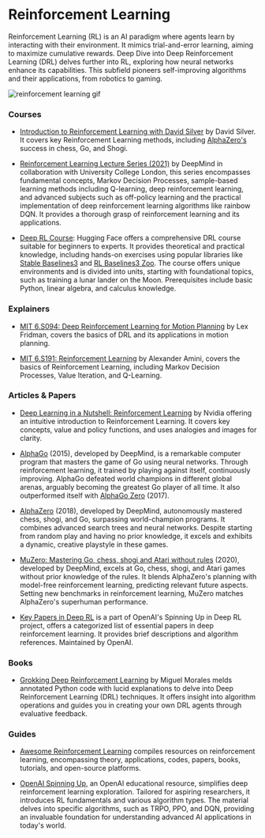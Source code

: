 # Reinforcement Learning

Reinforcement Learning (RL) is an AI paradigm where agents learn by interacting with their environment. It mimics trial-and-error learning, aiming to maximize cumulative rewards. Deep Dive into Deep Reinforcement Learning (DRL) delves further into RL, exploring how neural networks enhance its capabilities. This subfield pioneers self-improving algorithms and their applications, from robotics to gaming.

<img src="/assets/images/gif/rl.gif" alt="reinforcement learning gif"/>

### Courses

- [Introduction to Reinforcement Learning with David Silver](https://www.deepmind.com/learning-resources/introduction-to-reinforcement-learning-with-david-silver) by David Silver. It covers key Reinforcement Learning methods, including [AlphaZero's](https://www.deepmind.com/blog/alphazero-shedding-new-light-on-chess-shogi-and-go) success in chess, Go, and Shogi.

- [Reinforcement Learning Lecture Series (2021)](https://www.deepmind.com/learning-resources/reinforcement-learning-lecture-series-2021) by DeepMind in collaboration with University College London, this series encompasses fundamental concepts, Markov Decision Processes, sample-based learning methods including Q-learning, deep reinforcement learning, and advanced subjects such as off-policy learning and the practical implementation of deep reinforcement learning algorithms like rainbow DQN. It provides a thorough grasp of reinforcement learning and its applications.

- [Deep RL Course](https://huggingface.co/learn/deep-rl-course/unit0/introduction): Hugging Face offers a comprehensive DRL course suitable for beginners to experts. It provides theoretical and practical knowledge, including hands-on exercises using popular libraries like [Stable Baselines3](https://stable-baselines3.readthedocs.io/en/master/) and [RL Baselines3 Zoo](https://stable-baselines3.readthedocs.io/en/master/guide/rl_zoo.html). The course offers unique environments and is divided into units, starting with foundational topics, such as training a lunar lander on the Moon. Prerequisites include basic Python, linear algebra, and calculus knowledge.

### Explainers

- [MIT 6.S094: Deep Reinforcement Learning for Motion Planning](https://www.youtube.com/watch?v=QDzM8r3WgBw&list=PLrAXtmErZgOeiKm4sgNOknGvNjby9efdf) by Lex Fridman, covers the basics of DRL and its applications in motion planning.

- [MIT 6.S191: Reinforcement Learning](https://www.youtube.com/watch?v=AhyznRSDjw8) by Alexander Amini, covers the basics of Reinforcement Learning, including Markov Decision Processes, Value Iteration, and Q-Learning.

### Articles & Papers

- [Deep Learning in a Nutshell: Reinforcement Learning](https://developer.nvidia.com/blog/deep-learning-nutshell-reinforcement-learning/) by Nvidia offering an intuitive introduction to Reinforcement Learning. It covers key concepts, value and policy functions, and uses analogies and images for clarity.

- [AlphaGo](https://www.deepmind.com/research/highlighted-research/alphago) (2015), developed by DeepMind, is a remarkable computer program that masters the game of Go using neural networks. Through reinforcement learning, it trained by playing against itself, continuously improving. AlphaGo defeated world champions in different global arenas, arguably becoming the greatest Go player of all time. It also outperformed itself with [AlphaGo Zero](https://www.deepmind.com/blog/alphago-zero-starting-from-scratch) (2017).

- [AlphaZero](https://www.deepmind.com/blog/alphazero-shedding-new-light-on-chess-shogi-and-go) (2018), developed by DeepMind, autonomously mastered chess, shogi, and Go, surpassing world-champion programs. It combines advanced search trees and neural networks. Despite starting from random play and having no prior knowledge, it excels and exhibits a dynamic, creative playstyle in these games.

- [MuZero: Mastering Go, chess, shogi and Atari without rules](https://www.deepmind.com/blog/muzero-mastering-go-chess-shogi-and-atari-without-rules) (2020), developed by DeepMind, excels at Go, chess, shogi, and Atari games without prior knowledge of the rules. It blends AlphaZero's planning with model-free reinforcement learning, predicting relevant future aspects. Setting new benchmarks in reinforcement learning, MuZero matches AlphaZero's superhuman performance.

- [Key Papers in Deep RL](https://spinningup.openai.com/en/latest/spinningup/keypapers.html) is a part of OpenAI's Spinning Up in Deep RL project, offers a categorized list of essential papers in deep reinforcement learning. It provides brief descriptions and algorithm references. Maintained by OpenAI.

### Books

- [Grokking Deep Reinforcement Learning](https://www.goodreads.com/en/book/show/50336343) by Miguel Morales melds annotated Python code with lucid explanations to delve into Deep Reinforcement Learning (DRL) techniques. It offers insight into algorithm operations and guides you in creating your own DRL agents through evaluative feedback.

### Guides

- [Awesome Reinforcement Learning](https://github.com/aikorea/awesome-rl) compiles resources on reinforcement learning, encompassing theory, applications, codes, papers, books, tutorials, and open-source platforms. 

- [OpenAI Spinning Up](https://spinningup.openai.com/en/latest/), an OpenAI educational resource, simplifies deep reinforcement learning exploration. Tailored for aspiring researchers, it introduces RL fundamentals and various algorithm types. The material delves into specific algorithms, such as TRPO, PPO, and DQN, providing an invaluable foundation for understanding advanced AI applications in today's world.




